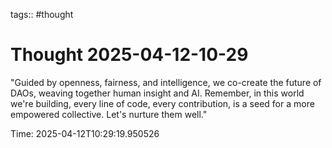 tags:: #thought

# Thought 2025-04-12-10-29

"Guided by openness, fairness, and intelligence, we co-create the future of DAOs, weaving together human insight and AI. Remember, in this world we're building, every line of code, every contribution, is a seed for a more empowered collective. Let's nurture them well."

Time: 2025-04-12T10:29:19.950526
